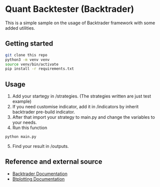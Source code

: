 # Quant Backtester (Backtrader)
This is a simple sample on the usage of Backtrader framework with some added utilities.

## Getting started
```sh
git clone this repo
python3 -m venv venv
source venv/bin/activate
pip install -r requirements.txt
```
## Usage
1. Add your startegy in /strategies. (The strategies written are just test example)
2. If you need customise indicator, add it in /indicators by inherit backtrader pre-build indicator.
3. After that import your strategy to main.py and change the variables to your needs.
4. Run this function
```sh
python main.py
```
5. Find your result in /outputs.

## Reference and external source
- [Backtrader Documentation](https://www.backtrader.com/)
- [Btplotting Documentation](https://github.com/happydasch/btplotting)